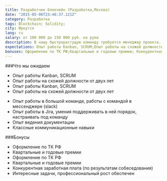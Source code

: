 ```yaml
---
title: Разработчик блокчейн (Разработка,Москва)
date: "2015-05-06T23:46:37.121Z"
category: Разработка
tags: Blockchain; Solidity;
city: Иркутск
lang: ru
salary: от 100 000 до 150 000 руб. на руки
description: В нашу быстрорастущую команду требуется менеджер проекта. Наша миссия — создать лучшую платформу для построения корпоративных месседжинг решений и предоставлять современный продукт для корпоративной коммуникации.
expectations: Опыт работы Kanban, SCRUM;Опыт работы на схожей должности от двух лет;Опыт работы в большой команде, работы с командой в мессенджере (slack);Опыт работы в Jira, умения поддерживать в ней порядок, настраивать под команду;Опыт ведения документации;Классные коммуникационные навыки
bonuses: Оформление по ТК РФ;Квартальные и годовые премии; Конкурентная заработная плата (по результатам собеседования); Интересные задачи, профессиональный рост обеспечен
---
```


###Что мы ожидаем
- Опыт работы Kanban, SCRUM
- Опыт работы на схожей должности от двух лет
- Опыт работы Kanban, SCRUM
- Опыт работы на схожей должности от двух лет
* Опыт работы в большой команде, работы с командой в мессенджере (slack)
* Опыт работы в Jira, умения поддерживать в ней порядок, настраивать под команду
* Опыт ведения документации
* Классные коммуникационные навыки

###Бонусы
- Оформление по ТК РФ
- Квартальные и годовые премии
- Оформление по ТК РФ
- Квартальные и годовые премии
- Конкурентная заработная плата (по результатам собеседования)
- Интересные задачи, профессиональный рост обеспечен